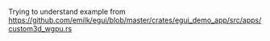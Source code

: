 Trying to understand example from https://github.com/emilk/egui/blob/master/crates/egui_demo_app/src/apps/custom3d_wgpu.rs
